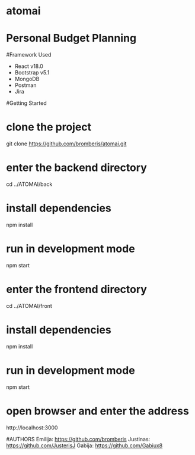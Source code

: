 # atomai
# Personal Budget Planning

#Framework Used
* React v18.0
* Bootstrap v5.1
* MongoDB
* Postman
* Jira

#Getting Started

# clone the project
git clone https://github.com/bromberis/atomai.git

# enter the backend directory
cd ../ATOMAI/back

# install dependencies
npm install

# run in development mode
npm start

# enter the frontend directory
cd ../ATOMAI/front

# install dependencies
npm install

# run in development mode
npm start

# open browser and enter the address
http://localhost:3000

#AUTHORS
Emilija: https://github.com/bromberis
Justinas: https://github.com/JusterisJ
Gabija: https://github.com/Gabiux8
